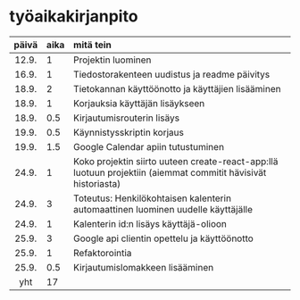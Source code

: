 # työaikakirjanpito

| päivä | aika | mitä tein  |
| :----:|:-----| :-----|
| 12.9. | 1    | Projektin luominen |
| 16.9. | 1    | Tiedostorakenteen uudistus ja readme päivitys |
| 18.9. | 2    | Tietokannan käyttöönotto ja käyttäjien lisääminen |
| 18.9. | 1    | Korjauksia käyttäjän lisäykseen |
| 18.9. | 0.5  | Kirjautumisrouterin lisäys |
| 19.9. | 0.5  | Käynnistysskriptin korjaus |
| 19.9. | 1.5  | Google Calendar apiin tutustuminen |
| 24.9. | 1  | Koko projektin siirto uuteen create-react-app:llä luotuun projektiin (aiemmat commitit hävisivät historiasta) |
| 24.9. | 3  | Toteutus: Henkilökohtaisen kalenterin automaattinen luominen uudelle käyttäjälle |
| 24.9. | 1  | Kalenterin id:n lisäys käyttäjä-olioon |
| 25.9. | 3  | Google api clientin opettelu ja käyttöönotto |
| 25.9. | 1  | Refaktorointia |
| 25.9. | 0.5  | Kirjautumislomakkeen lisääminen |
| yht   | 17  | | 
